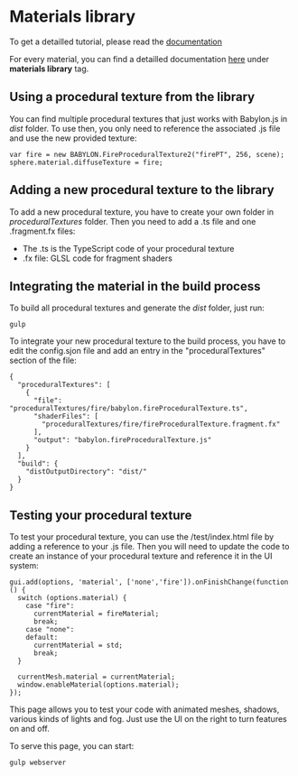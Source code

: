 ﻿# Materials library

To get a detailled tutorial, please read the [documentation](http://doc.babylonjs.com/tutorials/How_to_create_a_material_for_materialsLibrary)

For every material, you can find a detailled documentation [here](http://doc.babylonjs.com/extensions) under **materials library** tag.

## Using a procedural texture from the library

You can find multiple procedural textures that just works with Babylon.js in *dist* folder. To use then, you only need to reference the associated .js file and use the new provided texture:

```
var fire = new BABYLON.FireProceduralTexture2("firePT", 256, scene);
sphere.material.diffuseTexture = fire;
```

## Adding a new procedural texture to the library

To add a new procedural texture, you have to create your own folder in *proceduralTextures* folder. Then you need to add a .ts file and one .fragment.fx files:
* The .ts is the TypeScript code of your procedural texture
* .fx file: GLSL code for fragment shaders

## Integrating the material in the build process

To build all procedural textures and generate the *dist* folder, just run:

```
gulp
```

To integrate your new procedural texture to the build process, you have to edit the config.sjon file and add an entry in the "proceduralTextures" section of the file:

```
{
  "proceduralTextures": [
    {
      "file": "proceduralTextures/fire/babylon.fireProceduralTexture.ts",
      "shaderFiles": [
        "proceduralTextures/fire/fireProceduralTexture.fragment.fx"
      ],
      "output": "babylon.fireProceduralTexture.js"
    }
  ],
  "build": {
    "distOutputDirectory": "dist/"
  }
}
```

## Testing your procedural texture

To test your procedural texture, you can use the /test/index.html file by adding a reference to your .js file. Then you will need to update the code to create an instance of your procedural texture and reference it in the UI system:

```
gui.add(options, 'material', ['none','fire']).onFinishChange(function () {
  switch (options.material) {
    case "fire":
      currentMaterial = fireMaterial;
      break;
    case "none":
    default:
      currentMaterial = std;
      break;
  }

  currentMesh.material = currentMaterial;
  window.enableMaterial(options.material);
});
```

This page allows you to test your code with animated meshes, shadows, various kinds of lights and fog. Just use the UI on the right to turn features on and off.

To serve this page, you can start:

```
gulp webserver
```
